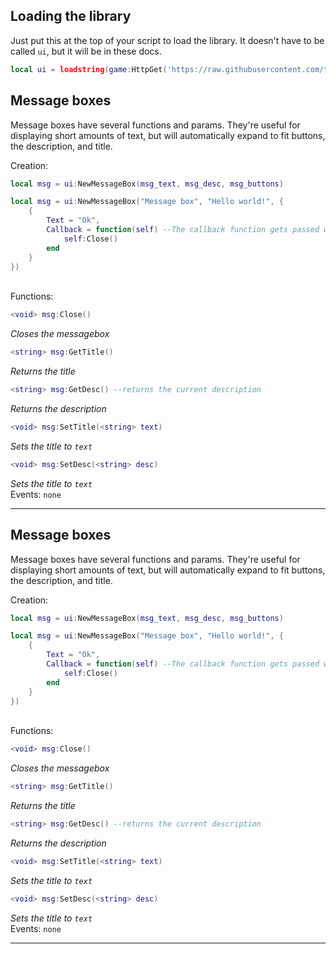 ## Loading the library

Just put this at the top of your script to load the library. It doesn't have to be called `ui`, but it will be in these docs.
```lua
local ui = loadstring(game:HttpGet('https://raw.githubusercontent.com/topitbopit/rblx/main/ui-stuff/jeff_2.lua'))()
```

## Message boxes
Message boxes have several functions and params. They're useful for displaying short amounts of text, but will automatically expand to fit buttons, the description, and title.

Creation:
```lua
local msg = ui:NewMessageBox(msg_text, msg_desc, msg_buttons)
```
```lua
local msg = ui:NewMessageBox("Message box", "Hello world!", {
	{
		Text = "Ok",
		Callback = function(self) --The callback function gets passed with the created messagebox object
			self:Close()
		end
	}
})
```
<br/>
Functions:

```lua
<void> msg:Close()
```

*Closes the messagebox*

```lua
<string> msg:GetTitle()
```
*Returns the title*
```lua
<string> msg:GetDesc() --returns the current description
```
*Returns the description*
```lua
<void> msg:SetTitle(<string> text)
```
*Sets the title to  `text`*
```lua
<void> msg:SetDesc(<string> desc)
```
*Sets the title to  `text`*
<br/>
Events:
`none`

---
## Message boxes
Message boxes have several functions and params. They're useful for displaying short amounts of text, but will automatically expand to fit buttons, the description, and title.

Creation:
```lua
local msg = ui:NewMessageBox(msg_text, msg_desc, msg_buttons)
```
```lua
local msg = ui:NewMessageBox("Message box", "Hello world!", {
	{
		Text = "Ok",
		Callback = function(self) --The callback function gets passed with the created messagebox object
			self:Close()
		end
	}
})
```
<br/>
Functions:

```lua
<void> msg:Close()
```

*Closes the messagebox*

```lua
<string> msg:GetTitle()
```
*Returns the title*
```lua
<string> msg:GetDesc() --returns the current description
```
*Returns the description*
```lua
<void> msg:SetTitle(<string> text)
```
*Sets the title to  `text`*
```lua
<void> msg:SetDesc(<string> desc)
```
*Sets the title to  `text`*
<br/>
Events:
`none`

---
